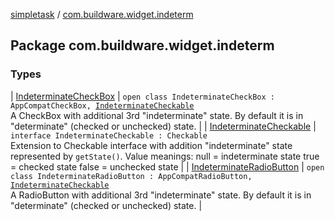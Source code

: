 [simpletask](../index.md) / [com.buildware.widget.indeterm](.)

## Package com.buildware.widget.indeterm

### Types

| [IndeterminateCheckBox](-indeterminate-check-box/index.md) | `open class IndeterminateCheckBox : AppCompatCheckBox, `[`IndeterminateCheckable`](-indeterminate-checkable/index.md)<br>A CheckBox with additional 3rd "indeterminate" state. By default it is in "determinate" (checked or unchecked) state. |
| [IndeterminateCheckable](-indeterminate-checkable/index.md) | `interface IndeterminateCheckable : Checkable`<br>Extension to Checkable interface with addition "indeterminate" state represented by `getState()`. Value meanings: null = indeterminate state true = checked state false = unchecked state |
| [IndeterminateRadioButton](-indeterminate-radio-button/index.md) | `open class IndeterminateRadioButton : AppCompatRadioButton, `[`IndeterminateCheckable`](-indeterminate-checkable/index.md)<br>A RadioButton with additional 3rd "indeterminate" state. By default it is in "determinate" (checked or unchecked) state. |

